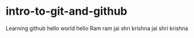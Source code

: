 # intro-to-git-and-github

Learning github
hello world
hello
Ram ram
jai shri krishna
jai shri krishna
